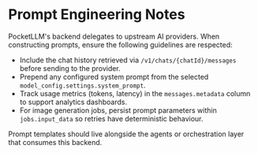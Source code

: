 # Prompt Engineering Notes

PocketLLM's backend delegates to upstream AI providers. When constructing prompts, ensure the following guidelines are respected:

- Include the chat history retrieved via `/v1/chats/{chatId}/messages` before sending to the provider.
- Prepend any configured system prompt from the selected `model_config.settings.system_prompt`.
- Track usage metrics (tokens, latency) in the `messages.metadata` column to support analytics dashboards.
- For image generation jobs, persist prompt parameters within `jobs.input_data` so retries have deterministic behaviour.

Prompt templates should live alongside the agents or orchestration layer that consumes this backend.
